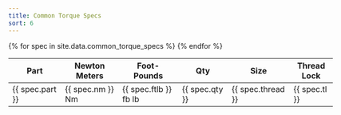 ```yaml
---
title: Common Torque Specs
sort: 6
---
```


<table class='table table-striped data-table' style='min-width:650px'>
	<thead>
		<tr>
			<th>Part</th>
			<th>Newton Meters</th>
			<th>Foot-Pounds</th>
			<th>Qty</th>
			<th>Size</th>
			<th>Thread<br/>Lock</th>
		</tr>
	</thead>
	<tbody>
		{% for spec in site.data.common_torque_specs %}
			<tr>
				<td>{{ spec.part }}</td>
				<td>{{ spec.nm }} Nm</td>
				<td>{{ spec.ftlb }} fb lb</td>
				<td>{{ spec.qty }}</td>
				<td>{{ spec.thread }}</td>
				<td>{{ spec.tl }}</td>
			</tr>
		{% endfor %}
	</tbody>
</table>

